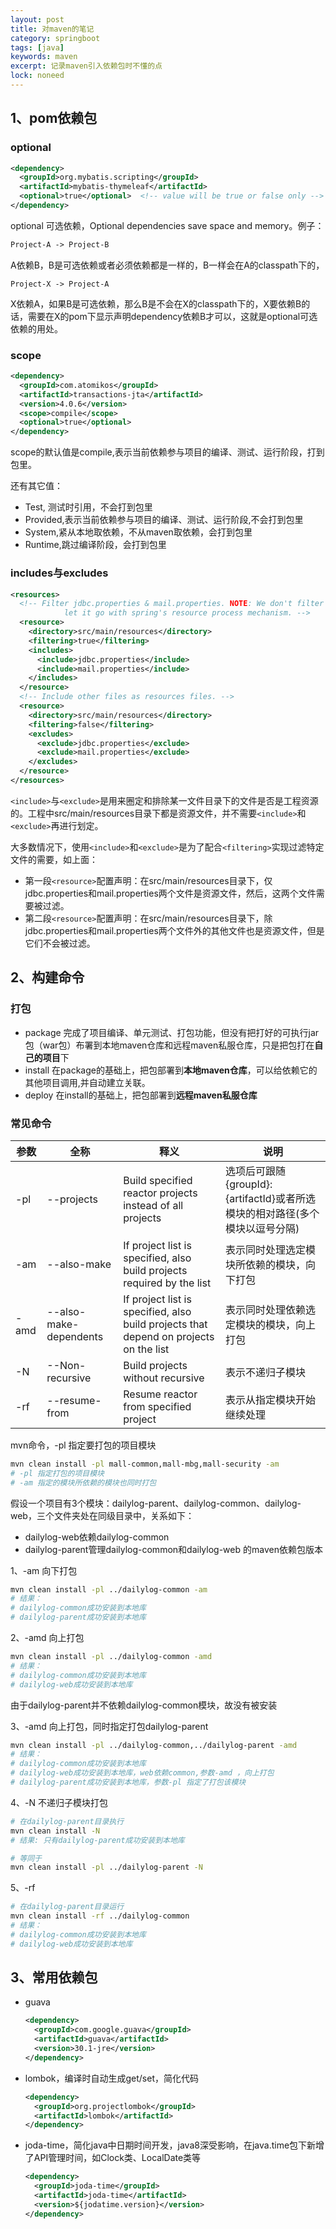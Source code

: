 ```yaml
---
layout: post
title: 对maven的笔记
category: springboot
tags: [java]
keywords: maven
excerpt: 记录maven引入依赖包时不懂的点
lock: noneed
---
```


## 1、pom依赖包

### optional

```xml
<dependency>
  <groupId>org.mybatis.scripting</groupId>
  <artifactId>mybatis-thymeleaf</artifactId>
  <optional>true</optional>  <!-- value will be true or false only -->
</dependency>
```

optional  可选依赖，Optional dependencies save space and memory。例子：

```xml
Project-A -> Project-B
```

A依赖B，B是可选依赖或者必须依赖都是一样的，B一样会在A的classpath下的，

```
Project-X -> Project-A
```

X依赖A，如果B是可选依赖，那么B是不会在X的classpath下的，X要依赖B的话，需要在X的pom下显示声明dependency依赖B才可以，这就是optional可选依赖的用处。

### scope

```xml
<dependency>
  <groupId>com.atomikos</groupId>
  <artifactId>transactions-jta</artifactId>
  <version>4.0.6</version>
  <scope>compile</scope>
  <optional>true</optional>
</dependency>
```

scope的默认值是compile,表示当前依赖参与项目的编译、测试、运行阶段，打到包里。

还有其它值：

- Test, 测试时引用，不会打到包里
- Provided,表示当前依赖参与项目的编译、测试、运行阶段,不会打到包里
- System,紧从本地取依赖，不从maven取依赖，会打到包里
- Runtime,跳过编译阶段，会打到包里

### includes与excludes

```xml
<resources>
  <!-- Filter jdbc.properties & mail.properties. NOTE: We don't filter applicationContext-infrastructure.xml, 
            let it go with spring's resource process mechanism. -->
  <resource>
    <directory>src/main/resources</directory>
    <filtering>true</filtering>
    <includes>
      <include>jdbc.properties</include>
      <include>mail.properties</include>
    </includes>
  </resource>
  <!-- Include other files as resources files. -->
  <resource>
    <directory>src/main/resources</directory>
    <filtering>false</filtering>
    <excludes>
      <exclude>jdbc.properties</exclude>
      <exclude>mail.properties</exclude>
    </excludes>
  </resource>
</resources>
```

`<include>`与`<exclude>`是用来圈定和排除某一文件目录下的文件是否是工程资源的。工程中src/main/resources目录下都是资源文件，并不需要`<include>`和`<exclude>`再进行划定。

大多数情况下，使用`<include>`和`<exclude>`是为了配合`<filtering>`实现过滤特定文件的需要，如上面：

- 第一段`<resource>`配置声明：在src/main/resources目录下，仅jdbc.properties和mail.properties两个文件是资源文件，然后，这两个文件需要被过滤。
- 第二段`<resource>`配置声明：在src/main/resources目录下，除jdbc.properties和mail.properties两个文件外的其他文件也是资源文件，但是它们不会被过滤。

## 2、构建命令

### 打包

- package 完成了项目编译、单元测试、打包功能，但没有把打好的可执行jar包（war包）布署到本地maven仓库和远程maven私服仓库，只是把包打在**自己的项目**下
- install 在package的基础上，把包部署到**本地maven仓库**，可以给依赖它的其他项目调用,并自动建立关联。
- deploy 在install的基础上，把包部署到**远程maven私服仓库**

### 常见命令

| 参数 | 全称                   | 释义                                                         | 说明                                                         |
| ---- | ---------------------- | ------------------------------------------------------------ | ------------------------------------------------------------ |
| -pl  | --projects             | Build specified reactor projects instead of all projects     | 选项后可跟随{groupId}:{artifactId}或者所选模块的相对路径(多个模块以逗号分隔) |
| -am  | --also-make            | If project list is specified, also build projects required by the list | 表示同时处理选定模块所依赖的模块，向下打包                   |
| -amd | --also-make-dependents | If project list is specified, also build projects that depend on projects on the list | 表示同时处理依赖选定模块的模块，向上打包                     |
| -N   | --Non-recursive        | Build projects without recursive                             | 表示不递归子模块                                             |
| -rf  | --resume-from          | Resume reactor from specified project                        | 表示从指定模块开始继续处理                                   |

mvn命令，-pl 指定要打包的项目模块

```sh
mvn clean install -pl mall-common,mall-mbg,mall-security -am
# -pl 指定打包的项目模块
# -am 指定的模块所依赖的模块也同时打包
```

假设一个项目有3个模块：dailylog-parent、dailylog-common、dailylog-web，三个文件夹处在同级目录中，关系如下：

- dailylog-web依赖dailylog-common
- dailylog-parent管理dailylog-common和dailylog-web 的maven依赖包版本

1、-am 向下打包

```sh
mvn clean install -pl ../dailylog-common -am
# 结果：
# dailylog-common成功安装到本地库
# dailylog-parent成功安装到本地库
```

2、-amd 向上打包

```sh
mvn clean install -pl ../dailylog-common -amd
# 结果：
# dailylog-common成功安装到本地库
# dailylog-web成功安装到本地库
```

由于dailylog-parent并不依赖dailylog-common模块，故没有被安装

3、-amd 向上打包，同时指定打包dailylog-parent

```sh
mvn clean install -pl ../dailylog-common,../dailylog-parent -amd
# 结果：
# dailylog-common成功安装到本地库
# dailylog-web成功安装到本地库，web依赖common,参数-amd ，向上打包 
# dailylog-parent成功安装到本地库，参数-pl 指定了打包该模块
```

4、-N 不递归子模块打包

```sh
# 在dailylog-parent目录执行
mvn clean install -N
# 结果: 只有dailylog-parent成功安装到本地库

# 等同于
mvn clean install -pl ../dailylog-parent -N
```

5、-rf 

```sh
# 在dailylog-parent目录运行
mvn clean install -rf ../dailylog-common
# 结果：
# dailylog-common成功安装到本地库
# dailylog-web成功安装到本地库
```

## 3、常用依赖包

- guava

  ```xml
  <dependency>
    <groupId>com.google.guava</groupId>
    <artifactId>guava</artifactId>
    <version>30.1-jre</version>
  </dependency>
  ```

- lombok，编译时自动生成get/set，简化代码

  ```xml
  <dependency>
    <groupId>org.projectlombok</groupId>
    <artifactId>lombok</artifactId>
  </dependency>
  ```

- joda-time，简化java中日期时间开发，java8深受影响，在java.time包下新增了API管理时间，如Clock类、LocalDate类等

  ```xml
  <dependency>
    <groupId>joda-time</groupId>
    <artifactId>joda-time</artifactId>
    <version>${jodatime.version}</version>
  </dependency>
  ```

  

